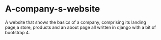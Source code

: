 # A-company-s-website
A website that shows the basics of a company, comprising its landing page,a store, products and an about page all written in django with a bit of bootstrap 4. 
